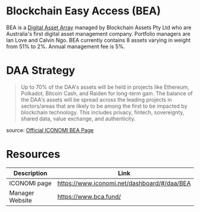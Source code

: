 # Blockchain Easy Access (BEA)
BEA is a [Digital Asset Array](../Digital-Asset-Arrays.md) managed by Blockchain Assets Pty Ltd who are Australia's first digital asset management company. Portfolio managers are Ian Love and Calvin Ngo. BEA currently contains 8 assets varying in weight from 51% to 2%. Annual management fee is 5%.

# DAA Strategy
> Up to 70% of the DAA's assets will be held in projects like Ethereum, Polkadot, Bitcoin Cash, and Raiden for long-term gain.
> The balance of the DAA's assets will be spread across the leading projects in sectors/areas that are likely to be among the first to be impacted by blockchain technology. This includes privacy, fintech, sovereignty, shared data, value exchange, and authenticity.

source: [Official ICONOMI BEA Page](https://www.iconomi.net/dashboard/#/daa/BEA)

# Resources
Description | Link 
---|---
ICONOMI page | https://www.iconomi.net/dashboard/#/daa/BEA
Manager Website | https://www.bca.fund/

